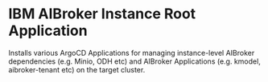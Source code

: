 IBM AIBroker Instance Root Application
===============================================================================
Installs various ArgoCD Applications for managing instance-level AIBroker dependencies (e.g. Minio, ODH etc) and AIBroker Applications (e.g. kmodel, aibroker-tenant etc) on the target cluster.